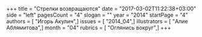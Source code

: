 +++
title = "Стрелки возвращаются"
date = "2017-03-02T11:22:38+03:00"
side = "left"
pagesCount = "4"
slogan = ""
year = "2014"
startPage = "4"
authors = [ "Игорь Акулич",]
issues = [ "2014_04",]
illustrators = [ "Алие Аблямитова",]
month = "04"
rubrics = [ "Оглянись вокруг",]
+++
